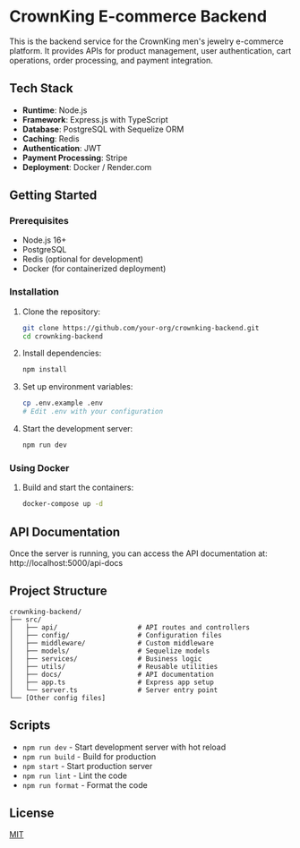 # CrownKing E-commerce Backend

This is the backend service for the CrownKing men's jewelry e-commerce platform. It provides APIs for product management, user authentication, cart operations, order processing, and payment integration.

## Tech Stack

- **Runtime**: Node.js
- **Framework**: Express.js with TypeScript
- **Database**: PostgreSQL with Sequelize ORM
- **Caching**: Redis
- **Authentication**: JWT
- **Payment Processing**: Stripe
- **Deployment**: Docker / Render.com

## Getting Started

### Prerequisites

- Node.js 16+
- PostgreSQL
- Redis (optional for development)
- Docker (for containerized deployment)

### Installation

1. Clone the repository:
   ```bash
   git clone https://github.com/your-org/crownking-backend.git
   cd crownking-backend
   ```

2. Install dependencies:
   ```bash
   npm install
   ```

3. Set up environment variables:
   ```bash
   cp .env.example .env
   # Edit .env with your configuration
   ```

4. Start the development server:
   ```bash
   npm run dev
   ```

### Using Docker

1. Build and start the containers:
   ```bash
   docker-compose up -d
   ```

## API Documentation

Once the server is running, you can access the API documentation at:
http://localhost:5000/api-docs

## Project Structure

```
crownking-backend/
├── src/
│   ├── api/                    # API routes and controllers
│   ├── config/                 # Configuration files
│   ├── middleware/             # Custom middleware
│   ├── models/                 # Sequelize models
│   ├── services/               # Business logic
│   ├── utils/                  # Reusable utilities
│   ├── docs/                   # API documentation
│   ├── app.ts                  # Express app setup
│   └── server.ts               # Server entry point
└── [Other config files]
```

## Scripts

- `npm run dev` - Start development server with hot reload
- `npm run build` - Build for production
- `npm start` - Start production server
- `npm run lint` - Lint the code
- `npm run format` - Format the code

## License

[MIT](LICENSE)
